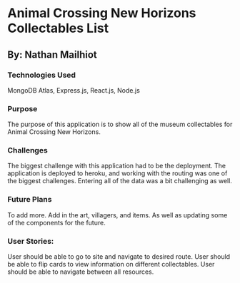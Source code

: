 # Animal Crossing New Horizons Collectables List

## By: Nathan Mailhiot

### Technologies Used

MongoDB Atlas, Express.js, React.js, Node.js

### Purpose

The purpose of this application is to show all of the museum collectables for Animal Crossing New Horizons.

### Challenges

The biggest challenge with this application had to be the deployment. The application is deployed to heroku, and working with the routing was one of the biggest challenges. Entering all of the data was a bit challenging as well.

### Future Plans

To add more. Add in the art, villagers, and items. As well as updating some of the components for the future.

### User Stories:

User should be able to go to site and navigate to desired route. User should be able to flip cards to view information on different collectables. User should be able to navigate between all resources.
